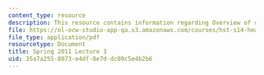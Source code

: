 ```yaml
---
content_type: resource
description: This resource contains information regarding Overview of quality improvement.
file: https://ol-ocw-studio-app-qa.s3.amazonaws.com/courses/hst-s14-health-information-systems-to-improve-quality-of-care-in-resource-poor-settings-spring-2012/35a7a2558073e4df8e7ddc09c5e4b2b6_MITHST_S14S12_lec03_1103.pdf
file_type: application/pdf
resourcetype: Document
title: Spring 2011 Lecture 3
uid: 35a7a255-8073-e4df-8e7d-dc09c5e4b2b6
---
```

